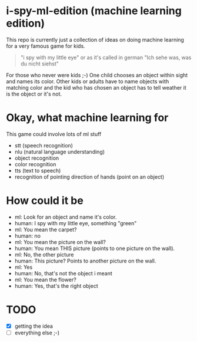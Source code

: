 # i-spy-ml-edition (machine learning edition)
This repo is currently just a collection of ideas on doing machine learning for a very famous game for kids.
> "i spy with my little eye" or as it's called in german "Ich sehe was, was du nicht siehst"

For those who never were kids ;-)
One child chooses an object within sight and names its color. Other kids or adults have to name objects with matching color and the kid who has chosen an object has to tell weather it is the object or it's not.

# Okay, what machine learning for
This game could involve lots of ml stuff
* stt (speech recognition)
* nlu (natural language understanding)
* object recognition
* color recognition
* tts (text to speech)
* recognition of pointing direction of hands (point on an object)

# How could it be
* ml: Look for an object and name it's color.
* human: I spy with my little eye, something "green"
* ml: You mean the carpet?
* human: no
* ml: You mean the picture on the wall?
* human: You mean THIS picture (points to one picture on the wall).
* ml: No, the other picture
* human: This picture? Points to another picture on the wall.
* ml: Yes
* human: No, that's not the object i meant
* ml: You mean the flower?
* human: Yes, that's the right object

# TODO
* [x] getting the idea
* [ ] everything else ;-)
